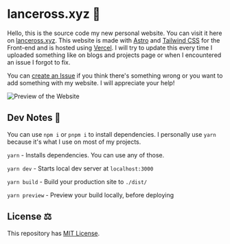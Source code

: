 # lanceross.xyz 🚀

Hello, this is the source code my new personal website. You can visit it here on [lanceross.xyz](https://lanceross.xyz).
This website is made with [Astro](https://astro.build) and [Tailwind CSS](https://tailwindcss.com) for the Front-end and is hosted using [Vercel](https://vercel.com).
I will try to update this every time I uploaded something like on blogs and projects page or when I encountered an issue I forgot to fix.

You can [create an Issue](https://github.com/lancerossdev/lanceross.xyz/issues/new) if you think there's something wrong or you want to add something with my website. I will appreciate your help!

![Preview of the Website](https://user-images.githubusercontent.com/102563271/195970816-4b8742dd-9771-49e8-8d4a-517a79e1b8b1.png)

## Dev Notes 📝

You can use `npm i` or `pnpm i` to install dependencies. I personally use `yarn` because it's what I use on most of my projects.

`yarn` - Installs dependencies. You can use any of those.

`yarn dev` - Starts local dev server at `localhost:3000`

`yarn build` - Build your production site to `./dist/`

`yarn preview` - Preview your build locally, before deploying

## License ⚖️

This repository has [MIT License](https://github.com/lancerossdev/lanceross.xyz/blob/master/LICENSE).
